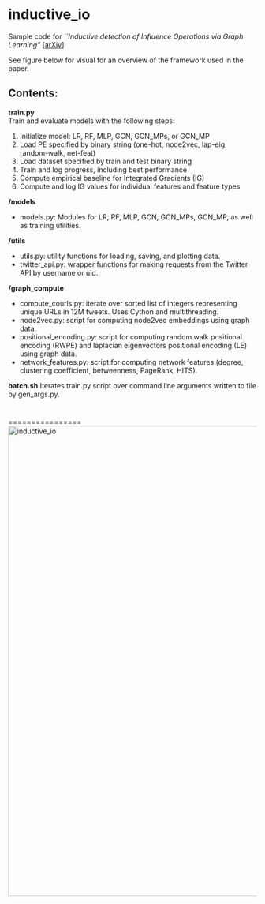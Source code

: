 # inductive_io

Sample code for _``Inductive detection of Influence Operations via Graph Learning"_ [[arXiv](https://arxiv.org/abs/2305.16544)]

See figure below for visual for an overview of the framework used in the paper.

## Contents:

**train.py**  
Train and evaluate models with the following steps:
1. Initialize model: LR, RF, MLP, GCN, GCN_MPs, or GCN_MP
2. Load PE specified by binary string (one-hot, node2vec, lap-eig, random-walk, net-feat)
3. Load dataset specified by train and test binary string
4. Train and log progress, including best performance
5. Compute empirical baseline for Integrated Gradients (IG) 
6. Compute and log IG values for individual features and feature types

**/models**

* models.py: Modules for LR, RF, MLP, GCN, GCN_MPs, GCN_MP, as well as training utilities.
  
**/utils**

* utils.py: utility functions for loading, saving, and plotting data.
* twitter_api.py: wrapper functions for making requests from the Twitter API by username or uid.

**/graph_compute**

* compute_courls.py: iterate over sorted list of integers representing unique URLs in 12M tweets. Uses Cython and multithreading. 
* node2vec.py: script for computing node2vec embeddings using graph data.
* positional_encoding.py: script for computing random walk positional encoding (RWPE) and laplacian eigenvectors positional encoding (LE) using graph data.
* network_features.py: script for computing network features (degree, clustering coefficient, betweenness, PageRank, HITS).

**batch.sh**
Iterates train.py script over command line arguments written to file by gen_args.py.

# ${}$
================
<img width="953" alt="inductive_io" src="https://github.com/nngabe/inductive_io/assets/50005216/62a9e715-30f8-47da-98cc-f5e90f21ef85">


